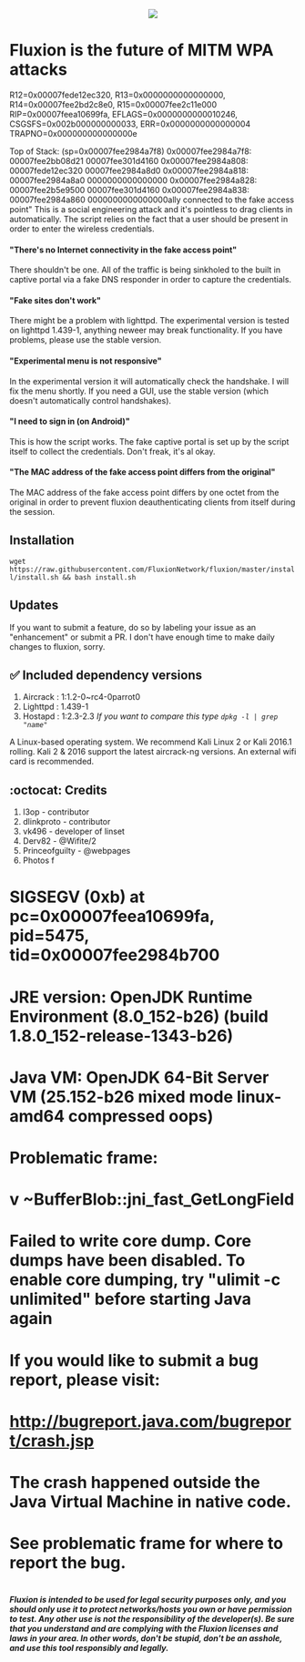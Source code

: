 <p align="center"><img src="https://github.com/FluxionNetwork/fluxion/blob/master/logos/logo1.jpg?raw=true" /></p>

# Fluxion is the future of MITM WPA attacks
R12=0x00007fede12ec320, R13=0x0000000000000000, R14=0x00007fee2bd2c8e0, R15=0x00007fee2c11e000
RIP=0x00007feea10699fa, EFLAGS=0x0000000000010246, CSGSFS=0x002b000000000033, ERR=0x0000000000000004
  TRAPNO=0x000000000000000e

Top of Stack: (sp=0x00007fee2984a7f8)
0x00007fee2984a7f8:   00007fee2bb08d21 00007fee301d4160
0x00007fee2984a808:   00007fede12ec320 00007fee2984a8d0
0x00007fee2984a818:   00007fee2984a8a0 0000000000000000
0x00007fee2984a828:   00007fee2b5e9500 00007fee301d4160
0x00007fee2984a838:   00007fee2984a860 0000000000000000ally connected to the fake access point"
This is a social engineering attack and it's pointless to drag clients in automatically. The script relies on the fact that a user should be present in order to enter the wireless credentials.

#### "There's no Internet connectivity in the fake access point"
There shouldn't be one. All of the traffic is being sinkholed to the built in captive portal via a fake DNS responder in order to capture the credentials.

#### "Fake sites don't work"
There might be a problem with lighttpd. The experimental version is tested on lighttpd 1.439-1, anything neweer may break functionality. If you have problems, please use the stable version.

#### "Experimental menu is not responsive"
In the experimental version it will automatically check the handshake. I will fix the menu shortly. If you need a GUI, use the stable version (which doesn't automatically control handshakes).

#### "I need to sign in (on Android)"
This is how the script works. The fake captive portal is set up by the script itself to collect the credentials. Don't freak, it's al okay.

#### "The MAC address of the fake access point differs from the original"
The MAC address of the fake access point differs by one octet from the original in order to prevent fluxion deauthenticating clients from itself during the session. 

## Installation
``` wget https://raw.githubusercontent.com/FluxionNetwork/fluxion/master/install/install.sh && bash install.sh ```

## Updates
If you want to submit a feature, do so by labeling your issue as an "enhancement" or submit a PR. I don't have enough time to make daily changes to fluxion, sorry.

## :white_check_mark: Included dependency versions
1. Aircrack : 1:1.2-0~rc4-0parrot0
2. Lighttpd : 1.439-1
3. Hostapd  : 1:2.3-2.3 _If you want to compare this type `dpkg -l | grep "name"`_


A Linux-based operating system. We recommend Kali Linux 2 or Kali 2016.1 rolling. Kali 2 & 2016 support the latest aircrack-ng versions. An external wifi card is recommended.

## :octocat: Credits
1. l3op - contributor
2. dlinkproto - contributor
3. vk496 - developer of linset
4. Derv82 - @Wifite/2
5. Princeofguilty - @webpages
6. Photos f


#
#  SIGSEGV (0xb) at pc=0x00007feea10699fa, pid=5475, tid=0x00007fee2984b700
#
# JRE version: OpenJDK Runtime Environment (8.0_152-b26) (build 1.8.0_152-release-1343-b26)
# Java VM: OpenJDK 64-Bit Server VM (25.152-b26 mixed mode linux-amd64 compressed oops)
# Problematic frame:
# v  ~BufferBlob::jni_fast_GetLongField
#
# Failed to write core dump. Core dumps have been disabled. To enable core dumping, try "ulimit -c unlimited" before starting Java again
#
# If you would like to submit a bug report, please visit:
#   http://bugreport.java.com/bugreport/crash.jsp
# The crash happened outside the Java Virtual Machine in native code.
# See problematic frame for where to report the bug.
#

***Fluxion is intended to be used for legal security purposes only, and you should only use it to protect networks/hosts you own or have permission to test. Any other use is not the responsibility of the developer(s).  Be sure that you understand and are complying with the Fluxion licenses and laws in your area.  In other words, don't be stupid, don't be an asshole, and use this tool responsibly and legally.***
